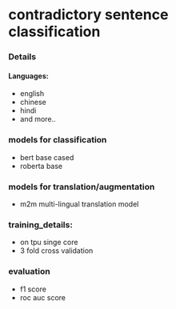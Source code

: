 # contradictory sentence classification
### Details
#### Languages:
- english
- chinese
- hindi
- and more..

### models for classification
- bert base cased 
- roberta base

### models for translation/augmentation

- m2m multi-lingual translation model


### training_details:
- on tpu singe core
- 3 fold cross validation

### evaluation
- f1 score
- roc auc score
